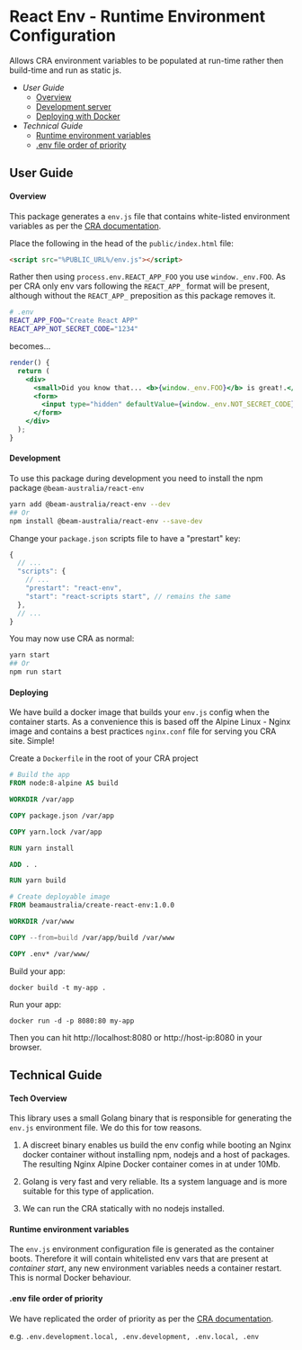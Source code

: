 # React Env - Runtime Environment Configuration
Allows CRA environment variables to be populated at run-time rather then build-time and run as static js.

* *User Guide*
  * [Overview](#overview)
  * [Development server](#development)
  * [Deploying with Docker](#deploying)
* *Technical Guide*
  * [Runtime environment variables](#runtime-environment-variables)
  * [.env file order of priority](#.env-file-order-of-priority)

## User Guide

#### Overview

This package generates a `env.js` file that contains white-listed environment variables as per the [CRA documentation](https://facebook.github.io/create-react-app/docs/adding-custom-environment-variables).

Place the following in the head of the `public/index.html` file:

```html
<script src="%PUBLIC_URL%/env.js"></script>
```

Rather then using `process.env.REACT_APP_FOO` you use `window._env.FOO`. As per CRA only env vars following the `REACT_APP_` format will be present, although without the `REACT_APP_` preposition as this package removes it.

```bash
# .env
REACT_APP_FOO="Create React APP"
REACT_APP_NOT_SECRET_CODE="1234"
```
becomes...
```jsx
render() {
  return (
    <div>
      <small>Did you know that... <b>{window._env.FOO}</b> is great!.</small>
      <form>
        <input type="hidden" defaultValue={window._env.NOT_SECRET_CODE} />
      </form>
    </div>
  );
}
````

#### Development

To use this package during development you need to install the npm package `@beam-australia/react-env`

```bash
yarn add @beam-australia/react-env --dev
## Or
npm install @beam-australia/react-env --save-dev
```

Change your `package.json` scripts file to have a "prestart" key:

```javascript
{
  // ...
  "scripts": {
    // ...
    "prestart": "react-env",
    "start": "react-scripts start", // remains the same
  },
  // ...
}
```

You may now use CRA as normal: 

```bash
yarn start
## Or
npm run start
```

#### Deploying

We have build a docker image that builds your `env.js` config when the container starts. As a convenience this is based off the Alpine Linux - Nginx image and contains a best practices `nginx.conf` file for serving you CRA site. Simple!

Create a `Dockerfile` in the root of your CRA project

```dockerfile
# Build the app
FROM node:8-alpine AS build

WORKDIR /var/app

COPY package.json /var/app

COPY yarn.lock /var/app

RUN yarn install

ADD . .

RUN yarn build

# Create deployable image
FROM beamaustralia/create-react-env:1.0.0

WORKDIR /var/www

COPY --from=build /var/app/build /var/www

COPY .env* /var/www/
```

Build your app:

`docker build -t my-app .`

Run your app:

`docker run -d -p 8080:80 my-app`

Then you can hit http://localhost:8080 or http://host-ip:8080 in your browser.

## Technical Guide

#### Tech Overview

This library uses a small Golang binary that is responsible for generating the `env.js` environment file. We do this for tow reasons. 

1. A discreet binary enables us build the env config while booting an Nginx docker container without installing npm, nodejs and a host of packages. The resulting Nginx Alpine Docker container comes in at under 10Mb.

2. Golang is very fast and very reliable. Its a system language and is more suitable for this type of application.

3. We can run the CRA statically with no nodejs installed.

#### Runtime environment variables

The `env.js` environment configuration file is generated as the container boots. Therefore it will contain whitelisted env vars that are present at *container start*, any new environment variables needs a container restart. This is normal Docker behaviour. 


#### .env file order of priority

We have replicated the order of priority as per the [CRA documentation](https://facebook.github.io/create-react-app/docs/adding-custom-environment-variables#what-other-env-files-can-be-used).

e.g. `.env.development.local, .env.development, .env.local, .env`


